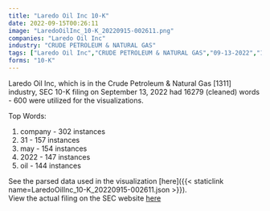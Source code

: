 ```yaml
---
title: "Laredo Oil Inc 10-K"
date: 2022-09-15T00:26:11
image: "LaredoOilInc_10-K_20220915-002611.png"
companies: "Laredo Oil Inc"
industry: "CRUDE PETROLEUM & NATURAL GAS"
tags: ["Laredo Oil Inc","CRUDE PETROLEUM & NATURAL GAS","09-13-2022","10-K"]
forms: "10-K"
---
```

Laredo Oil Inc, which is in the Crude Petroleum & Natural Gas [1311] industry, SEC 10-K filing on September 13, 2022 had 16279 (cleaned) words - 600 were utilized for the visualizations.

Top Words:
1. company - 302 instances
2. 31 - 157 instances
3. may - 154 instances
4. 2022 - 147 instances
5. oil - 144 instances


See the parsed data used in the visualization [here]({{< staticlink name=LaredoOilInc_10-K_20220915-002611.json >}}).  
View the actual filing on the SEC website [here](https://www.sec.gov/Archives/edgar/data/1442492/0001199835-22-000539.txt)